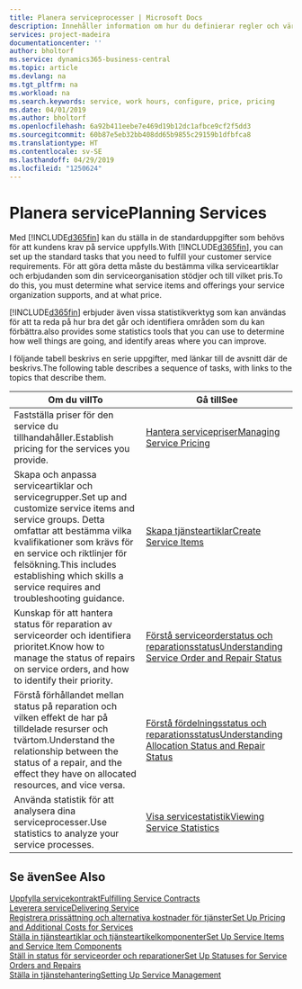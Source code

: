 ```yaml
---
title: Planera serviceprocesser | Microsoft Docs
description: Innehåller information om hur du definierar regler och värden för att definiera dina servicepolicyer och -processer.
services: project-madeira
documentationcenter: ''
author: bholtorf
ms.service: dynamics365-business-central
ms.topic: article
ms.devlang: na
ms.tgt_pltfrm: na
ms.workload: na
ms.search.keywords: service, work hours, configure, price, pricing
ms.date: 04/01/2019
ms.author: bholtorf
ms.openlocfilehash: 6a92b411eebe7e469d19b12dc1afbce9cf2f5dd3
ms.sourcegitcommit: 60b87e5eb32bb408dd65b9855c29159b1dfbfca8
ms.translationtype: HT
ms.contentlocale: sv-SE
ms.lasthandoff: 04/29/2019
ms.locfileid: "1250624"
---
```

# <a name="planning-services"></a><span data-ttu-id="39632-103">Planera service</span><span class="sxs-lookup"><span data-stu-id="39632-103">Planning Services</span></span>
<span data-ttu-id="39632-104">Med [!INCLUDE[d365fin](includes/d365fin_md.md)] kan du ställa in de standarduppgifter som behövs för att kundens krav på service uppfylls.</span><span class="sxs-lookup"><span data-stu-id="39632-104">With [!INCLUDE[d365fin](includes/d365fin_md.md)], you can set up the standard tasks that you need to fulfill your customer service requirements.</span></span> <span data-ttu-id="39632-105">För att göra detta måste du bestämma vilka serviceartiklar och erbjudanden som din serviceorganisation stödjer och till vilket pris.</span><span class="sxs-lookup"><span data-stu-id="39632-105">To do this, you must determine what service items and offerings your service organization supports, and at what price.</span></span>   

[!INCLUDE[d365fin](includes/d365fin_md.md)] <span data-ttu-id="39632-106">erbjuder även vissa statistikverktyg som kan användas för att ta reda på hur bra det går och identifiera områden som du kan förbättra.</span><span class="sxs-lookup"><span data-stu-id="39632-106">also provides some statistics tools that you can use to determine how well things are going, and identify areas where you can improve.</span></span>
  
<span data-ttu-id="39632-107">I följande tabell beskrivs en serie uppgifter, med länkar till de avsnitt där de beskrivs.</span><span class="sxs-lookup"><span data-stu-id="39632-107">The following table describes a sequence of tasks, with links to the topics that describe them.</span></span>   
  
|<span data-ttu-id="39632-108">**Om du vill**</span><span class="sxs-lookup"><span data-stu-id="39632-108">**To**</span></span>|<span data-ttu-id="39632-109">**Gå till**</span><span class="sxs-lookup"><span data-stu-id="39632-109">**See**</span></span>|  
|------------|-------------|  
|<span data-ttu-id="39632-110">Fastställa priser för den service du tillhandahåller.</span><span class="sxs-lookup"><span data-stu-id="39632-110">Establish pricing for the services you provide.</span></span>|[<span data-ttu-id="39632-111">Hantera servicepriser</span><span class="sxs-lookup"><span data-stu-id="39632-111">Managing Service Pricing</span></span>](service-service-price-management.md)|
|<span data-ttu-id="39632-112">Skapa och anpassa serviceartiklar och servicegrupper.</span><span class="sxs-lookup"><span data-stu-id="39632-112">Set up and customize service items and service groups.</span></span> <span data-ttu-id="39632-113">Detta omfattar att bestämma vilka kvalifikationer som krävs för en service och riktlinjer för felsökning.</span><span class="sxs-lookup"><span data-stu-id="39632-113">This includes establishing which skills a service requires and troubleshooting guidance.</span></span>| [<span data-ttu-id="39632-114">Skapa tjänsteartiklar</span><span class="sxs-lookup"><span data-stu-id="39632-114">Create Service Items</span></span>](service-how-to-create-service-items.md)|  
|<span data-ttu-id="39632-115">Kunskap för att hantera status för reparation av serviceorder och identifiera prioritet.</span><span class="sxs-lookup"><span data-stu-id="39632-115">Know how to manage the status of repairs on service orders, and how to identify their priority.</span></span>|[<span data-ttu-id="39632-116">Förstå serviceorderstatus och reparationsstatus</span><span class="sxs-lookup"><span data-stu-id="39632-116">Understanding Service Order and Repair Status</span></span>](service-service-order-status-and-repair-status.md)|  
|<span data-ttu-id="39632-117">Förstå förhållandet mellan status på reparation och vilken effekt de har på tilldelade resurser och tvärtom.</span><span class="sxs-lookup"><span data-stu-id="39632-117">Understand the relationship between the status of a repair, and the effect they have on allocated resources, and vice versa.</span></span>|[<span data-ttu-id="39632-118">Förstå fördelningsstatus och reparationsstatus</span><span class="sxs-lookup"><span data-stu-id="39632-118">Understanding Allocation Status and Repair Status</span></span>](service-allocation-status-and-repair-status.md)|  
|<span data-ttu-id="39632-119">Använda statistik för att analysera dina serviceprocesser.</span><span class="sxs-lookup"><span data-stu-id="39632-119">Use statistics to analyze your service processes.</span></span> | [<span data-ttu-id="39632-120">Visa servicestatistik</span><span class="sxs-lookup"><span data-stu-id="39632-120">Viewing Service Statistics</span></span>](service-service-statistics.md) |

## <a name="see-also"></a><span data-ttu-id="39632-121">Se även</span><span class="sxs-lookup"><span data-stu-id="39632-121">See Also</span></span>
[<span data-ttu-id="39632-122">Uppfylla servicekontrakt</span><span class="sxs-lookup"><span data-stu-id="39632-122">Fulfilling Service Contracts</span></span>](service-fulfill-service-contracts.md)  
[<span data-ttu-id="39632-123">Leverera service</span><span class="sxs-lookup"><span data-stu-id="39632-123">Delivering Service</span></span>](service-deliver-service.md)  
[<span data-ttu-id="39632-124">Registrera prissättning och alternativa kostnader för tjänster</span><span class="sxs-lookup"><span data-stu-id="39632-124">Set Up Pricing and Additional Costs for Services</span></span>](service-how-setup-service-costs-pricing.md)  
[<span data-ttu-id="39632-125">Ställa in tjänsteartiklar och tjänsteartikelkomponenter</span><span class="sxs-lookup"><span data-stu-id="39632-125">Set Up Service Items and Service Item Components</span></span>](service-how-setup-service-items.md)  
[<span data-ttu-id="39632-126">Ställ in status för serviceorder och reparationer</span><span class="sxs-lookup"><span data-stu-id="39632-126">Set Up Statuses for Service Orders and Repairs</span></span>](service-order-repair-status.md)  
[<span data-ttu-id="39632-127">Ställa in tjänstehantering</span><span class="sxs-lookup"><span data-stu-id="39632-127">Setting Up Service Management</span></span>](service-setup-service.md)  
